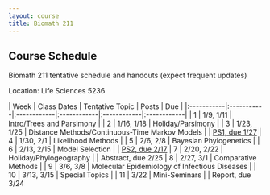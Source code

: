 ```yaml
---
layout: course
title: Biomath 211
---
```


## Course Schedule

Biomath 211 tentative schedule and handouts (expect frequent updates)

Location: Life Sciences 5236

| Week | Class Dates | Tentative Topic | Posts | Due |
|:-----------|:-----------|:------------|:------------|:------------|:------------|
|  1 | 1/9, 1/11   | Intro/Trees and Parsimony | 
|  2 | 1/16, 1/18 | Holiday/Parsimony |
|  3 | 1/23, 1/25 | Distance Methods/Continuous-Time Markov Models | | [PS1, due 1/27](https://ucla-biomath-211.github.io/biomath211winter2023/2023/01/08/hw1.html)
|  4 | 1/30, 2/1 | Likelihood Methods |
|  5 | 2/6, 2/8   | Bayesian Phylogenetics |
|  6 | 2/13, 2/15  | Model Selection | | [PS2, due 2/17](https://ucla-biomath-211.github.io/biomath211winter2023/2023/01/30/hw2.html)
|  7 | 2/20, 2/22 | Holiday/Phylogeography | | Abstract, due 2/25
|  8 | 2/27, 3/1 | Comparative Methods |
|  9 | 3/6, 3/8   | Molecular Epidemiology of Infectious Diseases |
| 10 | 3/13, 3/15  | Special Topics |
| 11 | 3/22      | Mini-Seminars | | Report, due 3/24
